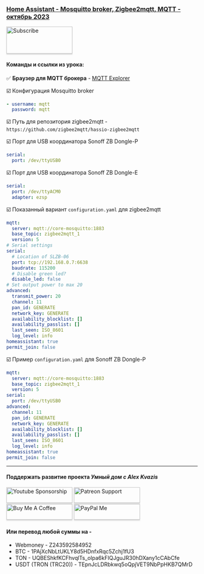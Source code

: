 ### [Home Assistant - Mosquitto broker, Zigbee2mqtt, MQTT - октябрь 2023](https://youtu.be/fEu_V1pkjGo)

<a href="https://www.youtube.com/channel/UCcq9onYHbs6go3kDpfBoqhg?sub_confirmation=1" target="_blank"><img src="https://raw.githubusercontent.com/kvazis/training/master/lessons/img/subscribe.png" alt="Subscribe" style="height: 71px !important;width: 174px !important;box-shadow: 0px 3px 2px 0px rgba(190, 190, 190, 0.5) !important;-webkit-box-shadow: 0px 3px 2px 0px rgba(190, 190, 190, 0.5) !important;" ></a>


#### Команды и ссылки из урока:  

:white_check_mark: **Браузер для MQTT брокера** - [MQTT Explorer](https://mqtt-explorer.com/)    


:ballot_box_with_check: Конфигурация Mosquitto broker    
```yaml
- username: mqtt
  password: mqtt
```

:ballot_box_with_check: Путь для репозитория zigbee2mqtt - `https://github.com/zigbee2mqtt/hassio-zigbee2mqtt`    

:ballot_box_with_check: Порт для USB координатора Sonoff ZB Dongle-P     
```yaml
serial:
  port: /dev/ttyUSB0
```

:ballot_box_with_check: Порт для USB координатора Sonoff ZB Dongle-E     
```yaml
serial:
  port: /dev/ttyACM0
  adapter: ezsp
```

:ballot_box_with_check: Показанный вариант `configuration.yaml` для zigbee2mqtt     
```yaml
mqtt:
  server: mqtt://core-mosquitto:1883
  base_topic: zigbee2mqtt_1
  version: 5
# Serial settings
serial:
  # Location of SLZB-06
  port: tcp://192.168.0.7:6638
  baudrate: 115200
  # Disable green led?
  disable_led: false
# Set output power to max 20
advanced:
  transmit_power: 20
  channel: 11
  pan_id: GENERATE
  network_key: GENERATE
  availability_blocklist: []
  availability_passlist: []
  last_seen: ISO_8601
  log_level: info
homeassistant: true
permit_join: false
```

:ballot_box_with_check: Пример `configuration.yaml` для Sonoff ZB Dongle-P     
```yaml
mqtt:
  server: mqtt://core-mosquitto:1883
  base_topic: zigbee2mqtt_1
  version: 5
serial:
  port: /dev/ttyUSB0
advanced:
  channel: 11
  pan_id: GENERATE
  network_key: GENERATE
  availability_blocklist: []
  availability_passlist: []
  last_seen: ISO_8601
  log_level: info
homeassistant: true
permit_join: false
```
____
#### Поддержать развитие проекта *Умный дом с Alex Kvazis*    
<a href="https://www.youtube.com/channel/UCcq9onYHbs6go3kDpfBoqhg/join" target="_blank"><img src="https://raw.githubusercontent.com/kvazis/training/master/lessons/img/youtube.png" alt="Youtube Sponsorship" style="height: 41px !important;width: 174px !important;box-shadow: 0px 3px 2px 0px rgba(190, 190, 190, 0.5) !important;-webkit-box-shadow: 0px 3px 2px 0px rgba(190, 190, 190, 0.5) !important;" ></a>
<a href="https://www.patreon.com/alex_kvazis" target="_blank"><img src="https://raw.githubusercontent.com/kvazis/training/master/lessons/img/patreon-button.png" alt="Patreon Support" style="height: 41px !important;width: 174px !important;box-shadow: 0px 3px 2px 0px rgba(190, 190, 190, 0.5) !important;-webkit-box-shadow: 0px 3px 2px 0px rgba(190, 190, 190, 0.5) !important;" ></a>
<a href="https://www.buymeacoffee.com/greatkvazis" target="_blank"><img src="https://raw.githubusercontent.com/kvazis/training/master/lessons/img/buymeacoffee.png" alt="Buy Me A Coffee" style="height: 41px !important;width: 174px !important;box-shadow: 0px 3px 2px 0px rgba(190, 190, 190, 0.5) !important;-webkit-box-shadow: 0px 3px 2px 0px rgba(190, 190, 190, 0.5) !important;" ></a>
<a href="https://www.paypal.com/paypalme/greatkvazis" target="_blank"><img src="https://raw.githubusercontent.com/kvazis/training/master/lessons/img/paypal.png" alt="PayPal Me" style="height: 41px !important;width: 174px !important;box-shadow: 0px 3px 2px 0px rgba(190, 190, 190, 0.5) !important;-webkit-box-shadow: 0px 3px 2px 0px rgba(190, 190, 190, 0.5) !important;" ></a>

#### Или перевод любой суммы на -     
* Webmoney - Z243592584952
* BTC - 1PAjXcNbLtUKLY8d5HDnfxRqc5Zchj1fU3    
* TON - UQBEShkfKCFhvqlTs_oIpa6kFIQJguJR30hDXany1cCAbCfe    
* USDT (TRON (TRC20)) - TEpnJcLDRbkwq5oQpjVET9NbPpHKB7QMrD    